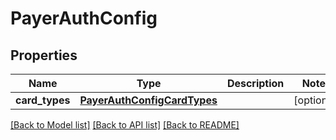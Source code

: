 # PayerAuthConfig

## Properties
Name | Type | Description | Notes
------------ | ------------- | ------------- | -------------
**card_types** | [**PayerAuthConfigCardTypes**](PayerAuthConfigCardTypes.md) |  | [optional] 

[[Back to Model list]](../README.md#documentation-for-models) [[Back to API list]](../README.md#documentation-for-api-endpoints) [[Back to README]](../README.md)


